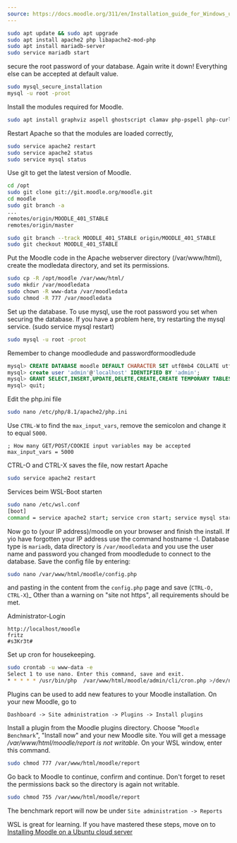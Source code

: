 ```yaml
---
source: https://docs.moodle.org/311/en/Installation_guide_for_Windows_using_WSL_(Windows_Subsystem_for_Linux)
---
```



```sh
sudo apt update && sudo apt upgrade
sudo apt install apache2 php libapache2-mod-php
sudo apt install mariadb-server
sudo service mariadb start
```


secure the root password of your database. Again write it down! Everything else can be accepted at default value.


```sh
sudo mysql_secure_installation
mysql -u root -proot
```


Install the modules required for Moodle.


```sh
sudo apt install graphviz aspell ghostscript clamav php-pspell php-curl php-gd php-intl php-mysql php-xml php-xmlrpc php-ldap php-zip php-soap php-mbstring
```

Restart Apache so that the modules are loaded correctly,

```sh
sudo service apache2 restart
sudo service apache2 status
sudo service mysql status
```

Use git to get the latest version of Moodle.


```sh
cd /opt
sudo git clone git://git.moodle.org/moodle.git
cd moodle
sudo git branch -a
...
remotes/origin/MOODLE_401_STABLE
remotes/origin/master

sudo git branch --track MOODLE_401_STABLE origin/MOODLE_401_STABLE
sudo git checkout MOODLE_401_STABLE

```

Put the Moodle code in the Apache webserver directory (/var/www/html), create the modledata directory, and set its permissions.

```sh
sudo cp -R /opt/moodle /var/www/html/
sudo mkdir /var/moodledata
sudo chown -R www-data /var/moodledata
sudo chmod -R 777 /var/moodledata
```

Set up the database. To use mysql, use the root password you set when securing the database. If you have a problem here, try restarting the mysql service. (sudo service mysql restart)

```sh
sudo mysql -u root -proot
```

Remember to change moodledude and passwordformoodledude

```sql
mysql> CREATE DATABASE moodle DEFAULT CHARACTER SET utf8mb4 COLLATE utf8mb4_unicode_ci;
mysql> create user 'admin'@'localhost' IDENTIFIED BY 'admin';
mysql> GRANT SELECT,INSERT,UPDATE,DELETE,CREATE,CREATE TEMPORARY TABLES,DROP,INDEX,ALTER ON moodle.* TO 'admin'@'localhost';
mysql> quit;
```

Edit the php.ini file

```sh
sudo nano /etc/php/8.1/apache2/php.ini
```

Use `CTRL-W` to find the `max_input_vars`, remove the semicolon and change it to equal `5000`.

```
; How many GET/POST/COOKIE input variables may be accepted
max_input_vars = 5000
```

CTRL-O and CTRL-X saves the file, now restart Apache

```sh
sudo service apache2 restart
```

Services beim WSL-Boot starten

```sh
sudo nano /etc/wsl.conf
[boot]
command = service apache2 start; service cron start; service mysql start
```

Now go to (your IP address)/moodle on your browser and finish the install. If yio have forgotten your IP address use the command hostname -I. 
Database type is `mariadb`, data directory is `/var/moodledata` and you use the user name and password you changed from moodledude to connect to the database. Save the config file by entering:

```sh
sudo nano /var/www/html/moodle/config.php 
```

and pasting in the content from the `config.php` page and save (`CTRL-O, CTRL-X`)_ 
Other than a warning on "site not https", all requirements should be met.

Administrator-Login

```
http://localhost/moodle
fritz
#s3Kr3t#
```

Set up cron for housekeeping.


```sh
sudo crontab -u www-data -e
Select 1 to use nano. Enter this command, save and exit.
* * * * * /usr/bin/php  /var/www/html/moodle/admin/cli/cron.php >/dev/null
```


Plugins can be used to add new features to your Moodle installation. On your new Moodle, go to

```
Dashboard -> Site administration -> Plugins -> Install plugins
```

Install a plugin from the Moodle plugins directory.
Choose "`Moodle Benchmark`", "Install now" and your new Moodle site.
You will get a message _/var/www/html/moodle/report is not writable_. On your WSL window, enter this command.

```sh
sudo chmod 777 /var/www/html/moodle/report
```

Go back to Moodle to continue, confirm and continue. Don't forget to reset the permissions back so the directory is again not writable.

```sh
sudo chmod 755 /var/www/html/moodle/report
```

The benchmark report will now be under `Site administration -> Reports`

WSL is great for learning. If you have mastered these steps, move on to [Installing Moodle on a Ubuntu cloud server](https://docs.moodle.org/311/en/Installing_Moodle_on_a_Ubuntu_cloud_server "Installing Moodle on a Ubuntu cloud server")
